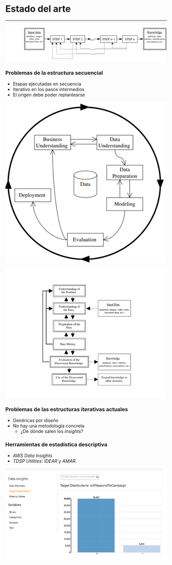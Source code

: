 # Estado del arte
***



![](img/sequential-structure.png)



### Problemas de la estructura secuencial
- Etapas ejecutadas en secuencia
- Iterativo en los pasos intermedios
- El origen debe poder replantearse



![](img/crisp.png)



![](img/six-step.png)



### Problemas de las estructuras iterativas actuales
- Genéricas por diseño
- No hay una metodología concreta
  - ¿De dónde salen los *insights*?



### Herramientas de estadística descriptiva
- *AWS Data Insights*
- *TDSP Utilities*: *IDEAR* y *AMAR*.



![](img/aws.png)
